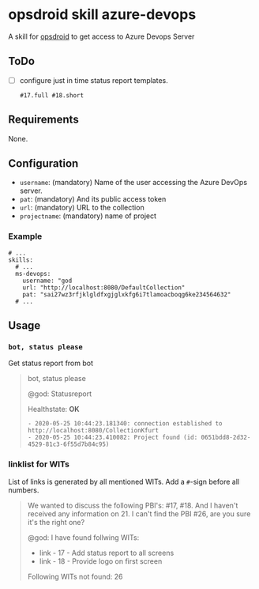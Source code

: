# opsdroid skill azure-devops

A skill for [opsdroid](https://github.com/opsdroid/opsdroid) to get access to
Azure Devops Server


## ToDo

* [ ] configure just in time status report templates.
   ~~~text
   #17.full #18.short
   ~~~


## Requirements

None.


## Configuration

* `username`: (mandatory) Name of the user accessing the Azure DevOps server.
* `pat`: (mandatory) And its public access token
* `url`: (mandatory) URL to the collection
* `projectname`: (mandatory) name of project


### Example

~~~text
# ...
skills:
  # ...
  ms-devops:
    username: "god
    url: "http://localhost:8080/DefaultCollection"
    pat: "sai27wz3rfjklgldfxgjglxkfg6i7tlamoacboqg6ke234564632"
  # ...
~~~


## Usage

### `bot, status please`

Get status report from bot

> bot, status please
>
> @god: Statusreport
>
> Healthstate: **OK**
>
>     - 2020-05-25 10:44:23.181340: connection established to http://localhost:8080/CollectionKfurt
>     - 2020-05-25 10:44:23.410082: Project found (id: 0651bdd8-2d32-4529-81c3-6f55d7b84c95)


### linklist for WITs

List of links is generated by all mentioned WITs. Add a `#`-sign before all
numbers.

> We wanted to discuss the following PBI's: #17, #18. And I haven't received
any information on 21. I can't find the PBI #26, are you sure it's the right
one?
>
> @god: I have found follwing WITs:
> * link - 17 - Add status report to all screens
> * link - 18 - Provide logo on first screen
>
> Following WITs not found: 26

